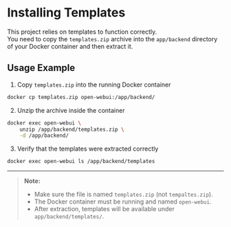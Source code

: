 
# Installing Templates

This project relies on templates to function correctly.  
You need to copy the `templates.zip` archive into the `app/backend` directory of your Docker container and then extract it.

## Usage Example

1. Copy `templates.zip` into the running Docker container  
```bash
docker cp templates.zip open-webui:/app/backend/
````

2. Unzip the archive inside the container

```bash
docker exec open-webui \
    unzip /app/backend/templates.zip \
    -d /app/backend/
```
3. Verify that the templates were extracted correctly

```bash
docker exec open-webui ls /app/backend/templates
```

---

> **Note:**
>
> * Make sure the file is named `templates.zip` (not `tempaltes.zip`).
> * The Docker container must be running and named `open-webui`.
> * After extraction, templates will be available under `app/backend/templates/`.


